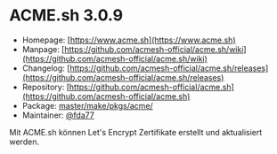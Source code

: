 # ACME.sh 3.0.9
 - Homepage: [https://www.acme.sh](https://www.acme.sh)
 - Manpage: [https://github.com/acmesh-official/acme.sh/wiki](https://github.com/acmesh-official/acme.sh/wiki)
 - Changelog: [https://github.com/acmesh-official/acme.sh/releases](https://github.com/acmesh-official/acme.sh/releases)
 - Repository: [https://github.com/acmesh-official/acme.sh](https://github.com/acmesh-official/acme.sh)
 - Package: [master/make/pkgs/acme/](https://github.com/Freetz-NG/freetz-ng/tree/master/make/pkgs/acme/)
 - Maintainer: [@fda77](https://github.com/fda77)

Mit ACME.sh können Let's Encrypt Zertifikate erstellt und aktualisiert werden.
<br>

